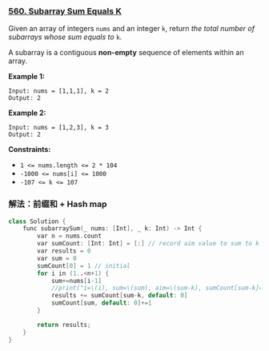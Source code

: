 ### [560. Subarray Sum Equals K](https://leetcode.cn/problems/subarray-sum-equals-k/)

Given an array of integers `nums` and an integer `k`, return *the total number of subarrays whose sum equals to* `k`.

A subarray is a contiguous **non-empty** sequence of elements within an array.

 

**Example 1:**

```
Input: nums = [1,1,1], k = 2
Output: 2
```

**Example 2:**

```
Input: nums = [1,2,3], k = 3
Output: 2
```

 

**Constraints:**

- `1 <= nums.length <= 2 * 104`
- `-1000 <= nums[i] <= 1000`
- `-107 <= k <= 107`


### 解法：前缀和 + Hash map

```cpp
class Solution {
    func subarraySum(_ nums: [Int], _ k: Int) -> Int {
        var n = nums.count
        var sumCount: [Int: Int] = [:] // record aim value to sum to k
        var results = 0
        var sum = 0
        sumCount[0] = 1 // initial
        for i in (1..<n+1) {
            sum+=nums[i-1]
            //print("i=\(i), sum=\(sum), aim=\(sum-k), sumCount[sum-k]=\(sumCount[sum-k, default: 0])")
            results += sumCount[sum-k, default: 0]
            sumCount[sum, default: 0]+=1
        }

        return results;
    }
}
```
